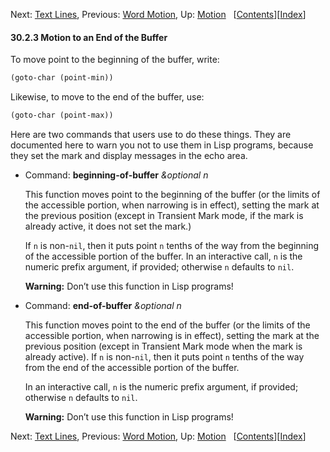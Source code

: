 

Next: [Text Lines](Text-Lines.html), Previous: [Word Motion](Word-Motion.html), Up: [Motion](Motion.html)   \[[Contents](index.html#SEC_Contents "Table of contents")]\[[Index](Index.html "Index")]

#### 30.2.3 Motion to an End of the Buffer

To move point to the beginning of the buffer, write:

```lisp
(goto-char (point-min))
```

Likewise, to move to the end of the buffer, use:

```lisp
(goto-char (point-max))
```

Here are two commands that users use to do these things. They are documented here to warn you not to use them in Lisp programs, because they set the mark and display messages in the echo area.

*   Command: **beginning-of-buffer** *\&optional n*

    This function moves point to the beginning of the buffer (or the limits of the accessible portion, when narrowing is in effect), setting the mark at the previous position (except in Transient Mark mode, if the mark is already active, it does not set the mark.)

    If `n` is non-`nil`, then it puts point `n` tenths of the way from the beginning of the accessible portion of the buffer. In an interactive call, `n` is the numeric prefix argument, if provided; otherwise `n` defaults to `nil`.

    **Warning:** Don’t use this function in Lisp programs!

<!---->

*   Command: **end-of-buffer** *\&optional n*

    This function moves point to the end of the buffer (or the limits of the accessible portion, when narrowing is in effect), setting the mark at the previous position (except in Transient Mark mode when the mark is already active). If `n` is non-`nil`, then it puts point `n` tenths of the way from the end of the accessible portion of the buffer.

    In an interactive call, `n` is the numeric prefix argument, if provided; otherwise `n` defaults to `nil`.

    **Warning:** Don’t use this function in Lisp programs!

Next: [Text Lines](Text-Lines.html), Previous: [Word Motion](Word-Motion.html), Up: [Motion](Motion.html)   \[[Contents](index.html#SEC_Contents "Table of contents")]\[[Index](Index.html "Index")]
